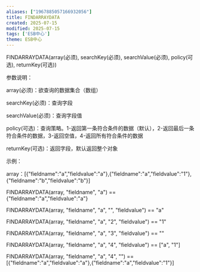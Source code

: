 ```yaml
---
aliases: ["1967885057166932056"]
title: FINDARRAYDATA
created: 2025-07-15
modified: 2025-07-15
tags: ['ESB中心']
theme: ESB中心
---
```


FINDARRAYDATA(array(必须), searchKey(必须), searchValue(必须), policy(可选), returnKey(可选))

参数说明：

array(必须)：欲查询的数据集合（数组）

searchKey(必须)：查询字段

searchValue(必须)：查询字段值

policy(可选)：查询策略。1-返回第一条符合条件的数据（默认），2-返回最后一条符合条件的数据，3-返回空值，4-返回所有符合条件的数据

returnKey(可选)：返回字段，默认返回整个对象

示例：

array：[{"fieldname":"a","fieldvalue":"a"},{"fieldname":"a","fieldvalue":"1"},{"fieldname":"b","fieldvalue":"b"}]

FINDARRAYDATA(array, "fieldname", "a") == {"fieldname":"a","fieldvalue":"a"}

FINDARRAYDATA(array, "fieldname", "a", "", "fieldvalue") == "a"

FINDARRAYDATA(array, "fieldname", "a", "2", "fieldvalue") == "1"

FINDARRAYDATA(array, "fieldname", "a", "3", "fieldvalue") == ""

FINDARRAYDATA(array, "fieldname", "a", "4", "fieldvalue") == ["a", "1"]

FINDARRAYDATA(array, "fieldname", "a", "4", "") == [{"fieldname":"a","fieldvalue":"a"},{"fieldname":"a","fieldvalue":"1"}]